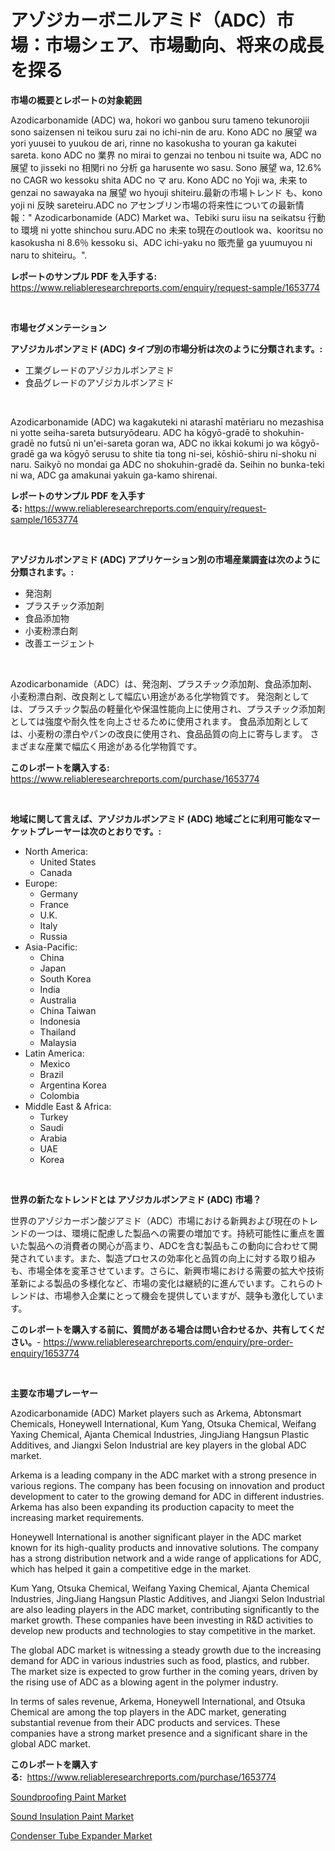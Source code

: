 <p><h1>アゾジカーボニルアミド（ADC）市場：市場シェア、市場動向、将来の成長を探る</h1></p><p><strong>市場の概要とレポートの対象範囲</strong></p>
<p><p>Azodicarbonamide (ADC) wa, hokori wo ganbou suru tameno tekunorojii sono saizensen ni teikou suru zai no ichi-nin de aru. Kono ADC no 展望  wa yori yuusei to yuukou de ari, rinne no kasokusha to youran ga kakutei sareta. kono ADC no 業界  no mirai to genzai no tenbou ni tsuite wa, ADC no 展望  to jisseki no 相関ri  no 分析 ga harusente wo sasu. Sono 展望  wa, 12.6% no CAGR wo kessoku shita ADC no マ aru. Kono ADC no Yoji wa, 未来  to genzai no sawayaka na 展望  wo hyouji shiteiru.最新の市場トレンド も、kono yoji ni 反映 sareteiru.ADC no アセンブリン市場の将来性についての最新情報：" Azodicarbonamide (ADC) Market wa、Tebiki suru iisu na seikatsu 行動 to 環境 ni yotte shinchou suru.ADC no 未来 to現在のoutlook wa、kooritsu no kasokusha ni 8.6％ kessoku si、ADC ichi-yaku no 販売量 ga yuumuyou ni naru to shiteiru。".</p></p>
<p><strong>レポートのサンプル PDF を入手する:</strong> <a href="https://www.reliableresearchreports.com/enquiry/request-sample/1653774">https://www.reliableresearchreports.com/enquiry/request-sample/1653774</a></p>
<p>&nbsp;</p>
<p><strong>市場セグメンテーション</strong></p>
<p><strong>アゾジカルボンアミド (ADC) タイプ別の市場分析は次のように分類されます。:</strong></p>
<p><ul><li>工業グレードのアゾジカルボンアミド</li><li>食品グレードのアゾジカルボンアミド</li></ul></p>
<p>&nbsp;</p>
<p><p>Azodicarbonamide (ADC) wa kagakuteki ni atarashī matēriaru no mezashisa ni yotte seiha-sareta butsuryōdearu. ADC ha kōgyō-gradē to shokuhin-gradē no futsū ni un'ei-sareta goran wa, ADC no ikkai kokumi jo wa kōgyō-gradē ga wa kōgyō serusu to shite tia tong ni-sei, kōshiō-shiru ni-shoku ni naru. Saikyō no mondai ga ADC no shokuhin-gradē da. Seihin no bunka-teki ni wa, ADC ga amakunai yakuin ga-kamo shirenai.</p></p>
<p><strong>レポートのサンプル PDF を入手する:</strong>&nbsp;<a href="https://www.reliableresearchreports.com/enquiry/request-sample/1653774">https://www.reliableresearchreports.com/enquiry/request-sample/1653774</a></p>
<p>&nbsp;</p>
<p><strong> アゾジカルボンアミド (ADC) アプリケーション別の市場産業調査は次のように分類されます。:</strong></p>
<p><ul><li>発泡剤</li><li>プラスチック添加剤</li><li>食品添加物</li><li>小麦粉漂白剤</li><li>改善エージェント</li></ul></p>
<p>&nbsp;</p>
<p><p>Azodicarbonamide（ADC）は、発泡剤、プラスチック添加剤、食品添加剤、小麦粉漂白剤、改良剤として幅広い用途がある化学物質です。 発泡剤としては、プラスチック製品の軽量化や保温性能向上に使用され、プラスチック添加剤としては強度や耐久性を向上させるために使用されます。 食品添加剤としては、小麦粉の漂白やパンの改良に使用され、食品品質の向上に寄与します。 さまざまな産業で幅広く用途がある化学物質です。</p></p>
<p><strong>このレポートを購入する:</strong>&nbsp; <a href="https://www.reliableresearchreports.com/purchase/1653774">https://www.reliableresearchreports.com/purchase/1653774</a></p>
<p>&nbsp;</p>
<p><strong>地域に関して言えば、アゾジカルボンアミド (ADC) 地域ごとに利用可能なマーケットプレーヤーは次のとおりです。:</strong></p>
<p><ul>
    <li>
        North America:
        <ul>
            <li>United States</li>
            <li>Canada</li>
        </ul>
    </li>
    <li>
        Europe:
        <ul>
            <li>Germany</li>
            <li>France</li>
            <li>U.K.</li>
            <li>Italy</li>
            <li>Russia</li>
        </ul>
    </li>
    <li>
        Asia-Pacific:
        <ul>
            <li>China</li>
            <li>Japan</li>
            <li>South Korea</li>
            <li>India</li>
            <li>Australia</li>
            <li>China Taiwan</li>
            <li>Indonesia</li>
            <li>Thailand</li>
            <li>Malaysia</li>
        </ul>
    </li>
    <li>
        Latin America:
        <ul>
            <li>Mexico</li>
            <li>Brazil</li>
            <li>Argentina Korea</li>
            <li>Colombia</li>
        </ul>
    </li>
    <li>
        Middle East & Africa:
        <ul>
            <li>Turkey</li>
            <li>Saudi</li>
            <li>Arabia</li>
            <li>UAE</li>
            <li>Korea</li>
        </ul>
    </li>
    </ul></p>
<p>&nbsp;</p>
<p><strong>世界の新たなトレンドとは アゾジカルボンアミド (ADC) 市場？</strong></p>
<p><p>世界のアゾジカーボン酸ジアミド（ADC）市場における新興および現在のトレンドの一つは、環境に配慮した製品への需要の増加です。持続可能性に重点を置いた製品への消費者の関心が高まり、ADCを含む製品もこの動向に合わせて開発されています。また、製造プロセスの効率化と品質の向上に対する取り組みも、市場全体を変革させています。さらに、新興市場における需要の拡大や技術革新による製品の多様化など、市場の変化は継続的に進んでいます。これらのトレンドは、市場参入企業にとって機会を提供していますが、競争も激化しています。</p></p>
<p><strong>このレポートを購入する前に、質問がある場合は問い合わせるか、共有してください。</strong>- <a href="https://www.reliableresearchreports.com/enquiry/pre-order-enquiry/1653774">https://www.reliableresearchreports.com/enquiry/pre-order-enquiry/1653774</a></p>
<p>&nbsp;</p>
<p><strong>主要な市場プレーヤー</strong></p>
<p><p>Azodicarbonamide (ADC) Market players such as Arkema, Abtonsmart Chemicals, Honeywell International, Kum Yang, Otsuka Chemical, Weifang Yaxing Chemical, Ajanta Chemical Industries, JingJiang Hangsun Plastic Additives, and Jiangxi Selon Industrial are key players in the global ADC market.</p><p>Arkema is a leading company in the ADC market with a strong presence in various regions. The company has been focusing on innovation and product development to cater to the growing demand for ADC in different industries. Arkema has also been expanding its production capacity to meet the increasing market requirements.</p><p>Honeywell International is another significant player in the ADC market known for its high-quality products and innovative solutions. The company has a strong distribution network and a wide range of applications for ADC, which has helped it gain a competitive edge in the market.</p><p>Kum Yang, Otsuka Chemical, Weifang Yaxing Chemical, Ajanta Chemical Industries, JingJiang Hangsun Plastic Additives, and Jiangxi Selon Industrial are also leading players in the ADC market, contributing significantly to the market growth. These companies have been investing in R&D activities to develop new products and technologies to stay competitive in the market.</p><p>The global ADC market is witnessing a steady growth due to the increasing demand for ADC in various industries such as food, plastics, and rubber. The market size is expected to grow further in the coming years, driven by the rising use of ADC as a blowing agent in the polymer industry.</p><p>In terms of sales revenue, Arkema, Honeywell International, and Otsuka Chemical are among the top players in the ADC market, generating substantial revenue from their ADC products and services. These companies have a strong market presence and a significant share in the global ADC market.</p></p>
<p><strong>このレポートを購入する:</strong>&nbsp;&nbsp;<a href="https://www.reliableresearchreports.com/purchase/1653774">https://www.reliableresearchreports.com/purchase/1653774</a></p>
<p><p><a href="https://glittery-fuchsia-86a.notion.site/Soundproofing-Paint-Market-Size-Furnishes-Valuable-Information-Encompassing-Market-Share-Market-Tre-88994bdd341c4fd49ea4ad64beb5fc93">Soundproofing Paint Market</a></p><p><a href="https://acidic-farm-354.notion.site/Sound-Insulation-Paint-Market-Size-Focuses-on-Market-Dynamics-In-Depth-Analysis-and-Future-Projecti-3bdf1655c6ba415fa0d82b29f09689a4">Sound Insulation Paint Market</a></p><p><a href="https://view.publitas.com/reportprime-1/insights-into-condenser-tube-expander-market-size-analysing-market-share-trends-and-growth-from-2024-to-2031/">Condenser Tube Expander Market</a></p></p>